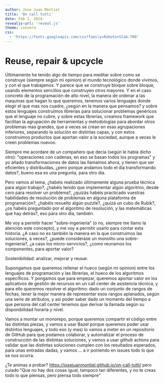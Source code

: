 ```yaml
---
author: Jose Juan Montiel
title: 'On call tutti'
date: Feb 1, 2024
revealjs-url: 'reveal.js'
theme: isovera
css:
  - 'https://fonts.googleapis.com/css?family=Roboto+Slab:700'
---
```


# Reuse, repair & upcycle

Últimamente he tenido algo de tiempo para meditar sobre como se construye (siempre según mi opinion) el mundo tecnológico donde vivimos, y con el que trabajamos. Y parece que se construye bloque sobre bloque, usando elementos sencillos que construyen otros mayores. Y en el caso concreto de la programación de alto nivel, la manera de ordenar a las maquinas que hagan lo que queremos, tenemos varios lenguajes donde elegir el que mas nos cuadre, ¿según en la manera que pensamos? y sobre estos lenguajes construimos librerías para solucionar problemas genéricos que el lenguaje no cubre, y sobre estas librerías, creamos framework que facilitan la agrupación de herramientas y metodologías para abordar otros problemas mas grandes, que a veces se crean en esas agrupaciones inferiores, separando la solución en distintas capas, y con estos construimos productos que aportan valor a la sociedad, aunque a veces le creen problemas nuevos.

Siempre me acordare de un compañero que decía (según le había dicho otro): "operaciones con cadenas, en eso se basan todos los programas" y yo añado transformaciones de datos las llamamos ahora, y tienen que ser eficientes y distribuidas, ¿pero porque andamos todo el dia transformando datos?, bueno esa es una pregunta, para otro dia.

Pero vamos al tema, ¿habéis realizado últimamente alguna prueba técnica para algún trabajo?, ¿habéis tenido que implementar algún algoritmo, desde cero para resolver un problema?, ¿quizás habéis practicado vuestras habilidades de resolución de problemas en alguna plataforma de programación?, ¿habéis resuelto algún puzzle?, ¿quizá un cubo de Rubik?, ¿os habéis preguntado por el algoritmo de resolución, y las matemáticas que hay detrás?, eso para otro dia, también.

Me voy a permitir hacer "sobre-ingeniería" (o no, siempre me llamo la atención este concepto), y me voy a permitir usarlo para contar esta historia. ¿A caso no es también la manera en la que construimos las soluciones, a veces?, ¿puede considerase un monolito una sobre-ingeniería?, ¿a caso los micro-servicios?, ¿como reunamos los componentes, para aportar valor?

Sostenibilidad: analizar, mejorar y reusar. 

Supongamos que queremos rellenar el hueco (según mi opinion) entre los lenguajes de programación y las librerías, el hueco de los algoritmos específicos. Y pongamos que para empezar, queremos aportar valor en los aplicativos de gestión de recursos en un call center de asistencia técnica, y para ello queremos resolver el algoritmo: dado un conjunto de rangos de fechas, tener la mejor manera de representar esos rangos aplanados, según una serie de atributos, y asi poder saber dado un momento del tiempo a que persona del call center tenemos que derivar la llamada según su disponibilidad horaria y nivel.

Vamos a montar un monorepo, porque queremos compartir el código entre las distintas piezas, y vamos a usar Bazel porque queremos poder usar distintos lenguajes, y todo eso (y mas) lo vamos a meter en un repositorio de GitHub para que podamos colaborar, y automatizar el proceso de construcción de las distintas soluciones, y vamos a usar github actions para validar que las distintas soluciones cumplen con los resultados esperados, para unas entradas dadas, y vamos ... a ir poniendo en issues todo lo que se nos ocurra.

¿Te animas a probar? https://josejuanmontiel.github.io/on-call-tutti/ pero cuiado "Que no hay dos cosas igual, tampoco tan diferentes, y no te creas todo lo que piensas, pero piensa todo siempre"
